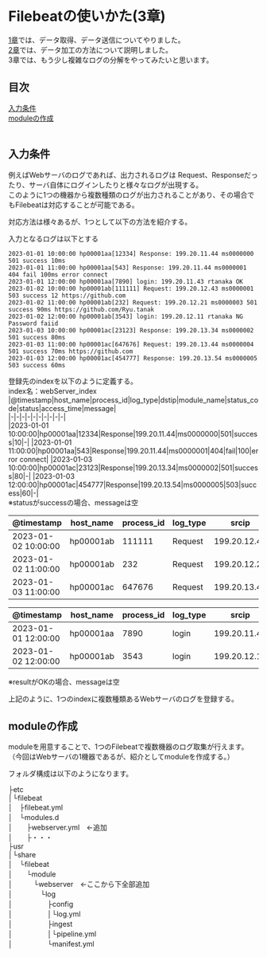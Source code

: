 # Filebeatの使いかた(3章)  

[1章](https://github.com/RyuTanak/How-To-Filebeat-1)では、データ取得、データ送信についてやりました。  
[2章](https://github.com/RyuTanak/How-To-Filebeat-2)では、データ加工の方法について説明しました。  
3章では、もう少し複雑なログの分解をやってみたいと思います。  

## 目次  
[入力条件](#content1)  
[moduleの作成](#content2)  
[](#content3)  
[](#content4)  

<h2 id="content1">入力条件</h2>  

例えばWebサーバのログであれば、出力されるログは
Request、Responseだったり、サーバ自体にログインしたりと様々なログが出現する。  
このように1つの機器から複数種類のログが出力されることがあり、その場合でもFilebeatは対応することが可能である。  

対応方法は様々あるが、1つとして以下の方法を紹介する。  

入力となるログは以下とする
```  
2023-01-01 10:00:00 hp00001aa[12334] Response: 199.20.11.44 ms0000000 501 success 10ms  
2023-01-01 11:00:00 hp00001aa[543] Response: 199.20.11.44 ms0000001 404 fail 100ms error connect  
2023-01-01 12:00:00 hp00001aa[7890] login: 199.20.11.43 rtanaka OK
2023-01-02 10:00:00 hp00001ab[111111] Request: 199.20.12.43 ms0000001 503 success 12 https://github.com
2023-01-02 11:00:00 hp00001ab[232] Request: 199.20.12.21 ms0000003 501 success 90ms https://github.com/Ryu.tanak
2023-01-02 12:00:00 hp00001ab[3543] login: 199.20.12.11 rtanaka NG Password faiid
2023-01-03 10:00:00 hp00001ac[23123] Response: 199.20.13.34 ms0000002 501 success 80ms
2023-01-03 11:00:00 hp00001ac[647676] Request: 199.20.13.44 ms0000004 501 success 70ms https://github.com
2023-01-03 12:00:00 hp00001ac[454777] Response: 199.20.13.54 ms0000005 503 success 60ms  
```

登録先のindexを以下のように定義する。  
index名：webServer_index  
|@timestamp|host_name|process_id|log_type|dstip|module_name|status_code|status|access_time|message|  
|-|-|-|-|-|-|-|-|-|-|  
|2023-01-01 10:00:00|hp00001aa|12334|Response|199.20.11.44|ms0000000|501|success|10|-|
|2023-01-01 11:00:00|hp00001aa|543|Response|199.20.11.44|ms0000001|404|fail|100|error connect|
|2023-01-03 10:00:00|hp00001ac|23123|Response|199.20.13.34|ms0000002|501|success|80|-|
|2023-01-03 12:00:00|hp00001ac|454777|Response|199.20.13.54|ms0000005|503|success|60|-|  
※statusがsuccessの場合、messageは空  

|@timestamp|host_name|process_id|log_type|srcip|module_name|status_code|status|access_time|message|  
|-|-|-|-|-|-|-|-|-|-|  
|2023-01-02 10:00:00|hp00001ab|111111|Request|199.20.12.43|ms0000001|503|success|12|https://github.com|
|2023-01-02 11:00:00|hp00001ab|232|Request|199.20.12.21|ms0000003|501|success|90|https://github.com/Ryu.tanak|
|2023-01-03 11:00:00|hp00001ac|647676|Request|199.20.13.44|ms0000004|501|success|70|https://github.com|

|@timestamp|host_name|process_id|log_type|srcip|login_name|result|message|
|-|-|-|-|-|-|-|-|
|2023-01-01 12:00:00|hp00001aa|7890|login|199.20.11.43|rtanaka|OK|-|
|2023-01-02 12:00:00|hp00001ab|3543|login|199.20.12.11|rtanaka|NG|Password faiid|
※resultがOKの場合、messageは空  

上記のように、1つのindexに複数種類あるWebサーバのログを登録する。  

<h2 id="content2">moduleの作成</h2>  

moduleを用意することで、1つのFilebeatで複数機器のログ取集が行えます。  
（今回はWebサーバの1機器であるが、紹介としてmoduleを作成する。）  

フォルダ構成は以下のようになります。  

├etc  
│└filebeat  
│　├filebeat.yml  
│　└modules.d  
│　　├webserver.yml　←追加  
│　　├・・・  
├usr  
│└share  
│　└filebeat  
│　　└module  
│　　　└webserver　←ここから下全部追加  
│　　　　└log  
│　　　　　├config  
│　　　　　│└log.yml  
│　　　　　├ingest  
│　　　　　│└pipeline.yml  
│　　　　　└manifest.yml  

